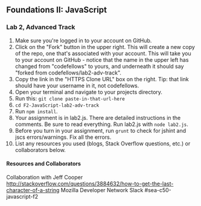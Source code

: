 ## Foundations II: JavaScript

### Lab 2, Advanced Track

1. Make sure you're logged in to your account on GitHub.
2. Click on the "Fork" button in the upper right. This will create a new copy of the repo, one that's associated with your account. This will take you to your account on GitHub - notice that the name in the upper left has changed from "codefellows" to yours, and underneath it should say "forked from codefellows/lab2-adv-track".
3. Copy the link in the "HTTPS Clone URL" box on the right. Tip: that link should have your username in it, not codefellows.
4. Open your terminal and navigate to your projects directory.
5. Run this: `git clone paste-in-that-url-here`
6. `cd F2-JavaScript-lab2-adv-track`
7. Run `npm install`.
8. Your assignment is in lab2.js. There are detailed instructions in the
comments. Be sure to read everything. Run lab2.js with `node lab2.js`.
9. Before you turn in your assignment, run `grunt` to check for jshint and jscs errors/warnings. Fix all the errors.
10. List any resources you used (blogs, Stack Overflow questions, etc.) or collaborators below.


#### Resources and Collaborators

Collaboration with Jeff Cooper
http://stackoverflow.com/questions/3884632/how-to-get-the-last-character-of-a-string
Mozilla Developer Network
Slack #sea-c50-javascript-f2

